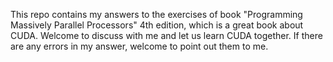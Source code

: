 This repo contains my answers to the exercises of book "Programming Massively Parallel Processors" 4th edition, which is a great book about CUDA.
Welcome to discuss with me and let us learn CUDA together.
If there are any errors in my answer, welcome to point out them to me.